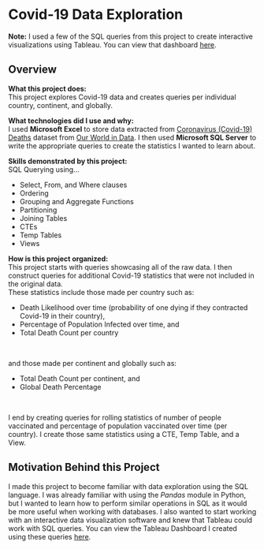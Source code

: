Covid-19 Data Exploration
=========================

**Note:** I used a few of the SQL queries from this project to create interactive visualizations using Tableau. You can view that dashboard [here](https://public.tableau.com/app/profile/avinash.bisram/viz/CovidStatisticsDashboard_16300901625710/Dashboard1).

Overview
--------

**What this project does:**  
This project explores Covid-19 data and creates queries per individual country, continent, and globally.

**What technologies did I use and why:**  
I used **Microsoft Excel** to store data extracted from [Coronavirus (Covid-19) Deaths](https://ourworldindata.org/covid-deaths) dataset from [Our World in Data](https://ourworldindata.org).
I then used **Microsoft SQL Server** to write the appropriate queries to create the statistics I wanted to learn about.

**Skills demonstrated by this project:**  
SQL Querying using...
* Select, From, and Where clauses
* Ordering
* Grouping and Aggregate Functions
* Partitioning
* Joining Tables
* CTEs
* Temp Tables
* Views

**How is this project organized:**  
This project starts with queries showcasing all of the raw data. I then construct queries for additional Covid-19 statistics that were not included in the original data.  
These statistics include those made per country such as:
* Death Likelihood over time (probability of one dying if they contracted Covid-19 in their country),
* Percentage of Population Infected over time, and
* Total Death Count per country
<br>

and those made per continent and globally such as:  
* Total Death Count per continent, and
* Global Death Percentage
<br>

I end by creating queries for rolling statistics of number of people vaccinated and percentage of population vaccinated over time (per country). I create those same statistics using a CTE, Temp Table, and a View.


Motivation Behind this Project
------------------------------
I made this project to become familiar with data exploration using the SQL language. I was already familiar with using the _Pandas_ module in Python, but I wanted to learn how to perform similar operations in SQL as it would be more useful when working with databases. I also wanted to start working with an interactive data visualization software and knew that Tableau could work with SQL queries. You can view the Tableau Dashboard I created using these queries [here](https://public.tableau.com/app/profile/avinash.bisram/viz/CovidStatisticsDashboard_16300901625710/Dashboard1).
